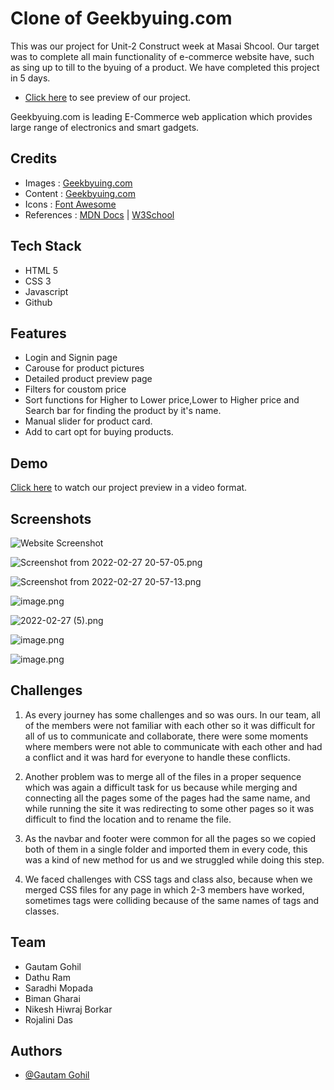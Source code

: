 
# Clone of Geekbyuing.com
This was our project for Unit-2 Construct week at Masai Shcool.
Our target was to complete all main functionality of e-commerce website have, such as sing up to till to the byuing of a product.
We have completed this project in 5 days.

- [Click here](https://geekbuying-com-clone.vercel.app/) to see preview of our project.

Geekbyuing.com is leading E-Commerce web application which provides large range of electronics and smart gadgets.




## Credits

 - Images : [Geekbyuing.com](https://www.geekbuying.com/)
 - Content : [Geekbyuing.com](https://www.geekbuying.com/)
 - Icons : [Font Awesome](https://fontawesome.com/)
 - References : [MDN Docs](https://developer.mozilla.org/en-US/) | [W3School](https://www.w3schools.com/)

## Tech Stack

- HTML 5
- CSS 3
- Javascript
- Github
## Features

- Login and Signin page
- Carouse for product pictures
- Detailed product preview page
- Filters for coustom price
- Sort functions for Higher to Lower price,Lower to Higher price and Search bar for finding the product by it's name.
- Manual slider for product card.
- Add to cart opt for buying products.



## Demo

[Click here](https://drive.google.com/file/d/1-kuWbPpRxf_hCHESnUfWqlrbqgwa-XOp/view?usp=sharing) to watch our project preview in a video format. 



## Screenshots

![Website Screenshot](https://cdn.hashnode.com/res/hashnode/image/upload/v1645977375942/ZvvdOsCvM.png)

![Screenshot from 2022-02-27 20-57-05.png](https://cdn.hashnode.com/res/hashnode/image/upload/v1645976977453/Syoyw5ZJX.png)



![Screenshot from 2022-02-27 20-57-13.png](https://cdn.hashnode.com/res/hashnode/image/upload/v1645977058939/RFwDg5uqJ.png)

![image.png](https://cdn.hashnode.com/res/hashnode/image/upload/v1645952211716/aSboxm1Phc.png)



![2022-02-27 (5).png](https://cdn.hashnode.com/res/hashnode/image/upload/v1645974613126/Qu0VM_qxC.png)



![image.png](https://cdn.hashnode.com/res/hashnode/image/upload/v1645952352339/FP-TI7Jbr.png)



![image.png](https://cdn.hashnode.com/res/hashnode/image/upload/v1645952436530/5Y4-JLPNF.png)
## Challenges

1. As every journey has some challenges and so was ours. In our team, all of the members were not familiar with each other so it was difficult for all of us to communicate and collaborate, there were some moments where members were not able to communicate with each other and had a conflict and it was hard for everyone to handle these conflicts.

2. Another problem was to merge all of the files in a proper sequence which was again a difficult task for us because while merging and connecting all the pages some of the pages had the same name, and while running the site it was redirecting to some other pages so it was difficult to find the location and to rename the file.

3. As the navbar and footer were common for all the pages so we copied both of them in a single folder and imported them in every code, this was a kind of new method for us and we struggled while doing this step.

4. We faced challenges with CSS tags and class also, because when we merged CSS files for any page in which 2-3 members have worked, sometimes tags were colliding because of the same names of tags and classes.

## Team

- Gautam Gohil
- Dathu Ram
- Saradhi Mopada
- Biman Gharai
- Nikesh Hiwraj Borkar
- Rojalini Das
## Authors

- [@Gautam Gohil](https://github.com/gautam6023)
